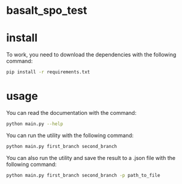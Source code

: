 # basalt_spo_test

# install
To work, you need to download the dependencies with the following command:
```sh
pip install -r requirements.txt
```

# usage
You can read the documentation with the command:
```sh
python main.py --help
```
You can run the utility with the following command:
```sh
python main.py first_branch second_branch
```
You can also run the utility and save the result to a .json file with the following command:
```sh
python main.py first_branch second_branch -p path_to_file
```